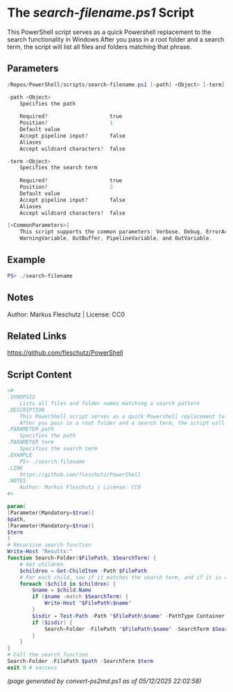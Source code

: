 The *search-filename.ps1* Script
===========================

This PowerShell script serves as a quick Powershell replacement to the search functionality in Windows
After you pass in a root folder and a search term, the script will list all files and folders matching that phrase.

Parameters
----------
```powershell
/Repos/PowerShell/scripts/search-filename.ps1 [-path] <Object> [-term] <Object> [<CommonParameters>]

-path <Object>
    Specifies the path
    
    Required?                    true
    Position?                    1
    Default value                
    Accept pipeline input?       false
    Aliases                      
    Accept wildcard characters?  false

-term <Object>
    Specifies the search term
    
    Required?                    true
    Position?                    2
    Default value                
    Accept pipeline input?       false
    Aliases                      
    Accept wildcard characters?  false

[<CommonParameters>]
    This script supports the common parameters: Verbose, Debug, ErrorAction, ErrorVariable, WarningAction, 
    WarningVariable, OutBuffer, PipelineVariable, and OutVariable.
```

Example
-------
```powershell
PS> ./search-filename

```

Notes
-----
Author: Markus Fleschutz | License: CC0

Related Links
-------------
https://github.com/fleschutz/PowerShell

Script Content
--------------
```powershell
<#
.SYNOPSIS
	Lists all files and folder names matching a search pattern
.DESCRIPTION
	This PowerShell script serves as a quick Powershell replacement to the search functionality in Windows
	After you pass in a root folder and a search term, the script will list all files and folders matching that phrase.
.PARAMETER path
	Specifies the path 
.PARAMETER term
	Specifies the search term
.EXAMPLE
	PS> ./search-filename
.LINK
	https://github.com/fleschutz/PowerShell
.NOTES
	Author: Markus Fleschutz | License: CC0
#>

param(
[Parameter(Mandatory=$true)]
$path,
[Parameter(Mandatory=$true)]
$term
)
# Recursive search function
Write-Host "Results:"
function Search-Folder($FilePath, $SearchTerm) {
    # Get children
    $children = Get-ChildItem -Path $FilePath
    # For each child, see if it matches the search term, and if it is a folder, search it too.
    foreach ($child in $children) {
        $name = $child.Name
        if ($name -match $SearchTerm) {
            Write-Host "$FilePath\$name"
        }
        $isdir = Test-Path -Path "$FilePath\$name" -PathType Container
        if ($isdir) {
            Search-Folder -FilePath "$FilePath\$name" -SearchTerm $SearchTerm
        }
    }
}
# Call the search function
Search-Folder -FilePath $path -SearchTerm $term
exit 0 # success
```

*(page generated by convert-ps2md.ps1 as of 05/12/2025 22:02:58)*
